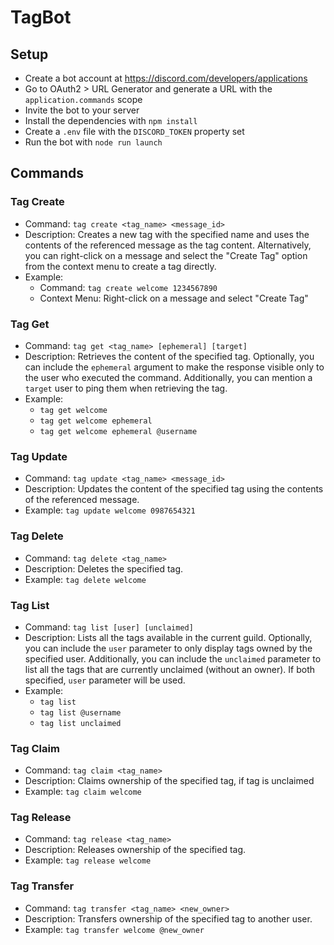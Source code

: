 # TagBot

## Setup

* Create a bot account at https://discord.com/developers/applications
* Go to OAuth2 > URL Generator and generate a URL with the `application.commands` scope
* Invite the bot to your server
* Install the dependencies with `npm install`
* Create a `.env` file with the `DISCORD_TOKEN` property set
* Run the bot with `node run launch`

## Commands

### Tag Create

- Command: `tag create <tag_name> <message_id>`
- Description: Creates a new tag with the specified name and uses the contents of the referenced message as the tag
  content. Alternatively, you can right-click on a message and select the "Create Tag" option from the context menu to
  create a tag directly.
- Example:
    - Command: `tag create welcome 1234567890`
    - Context Menu: Right-click on a message and select "Create Tag"

### Tag Get

- Command: `tag get <tag_name> [ephemeral] [target]`
- Description: Retrieves the content of the specified tag. Optionally, you can include the `ephemeral` argument to make
  the response visible only to the user who executed the command. Additionally, you can mention a `target` user to ping
  them when retrieving the tag.
- Example:
    - `tag get welcome`
    - `tag get welcome ephemeral`
    - `tag get welcome ephemeral @username`

### Tag Update

- Command: `tag update <tag_name> <message_id>`
- Description: Updates the content of the specified tag using the contents of the referenced message.
- Example: `tag update welcome 0987654321`

### Tag Delete

- Command: `tag delete <tag_name>`
- Description: Deletes the specified tag.
- Example: `tag delete welcome`

### Tag List

- Command: `tag list [user] [unclaimed]`
- Description: Lists all the tags available in the current guild. Optionally, you can include the `user` parameter to
  only display tags owned by the specified user. Additionally, you can include the `unclaimed` parameter to list all the
  tags that are currently unclaimed (without an owner). If both specified, `user` parameter will be used.
- Example:
    - `tag list`
    - `tag list @username`
    - `tag list unclaimed`

### Tag Claim

- Command: `tag claim <tag_name>`
- Description: Claims ownership of the specified tag, if tag is unclaimed
- Example: `tag claim welcome`

### Tag Release

- Command: `tag release <tag_name>`
- Description: Releases ownership of the specified tag.
- Example: `tag release welcome`

### Tag Transfer

- Command: `tag transfer <tag_name> <new_owner>`
- Description: Transfers ownership of the specified tag to another user.
- Example: `tag transfer welcome @new_owner`
